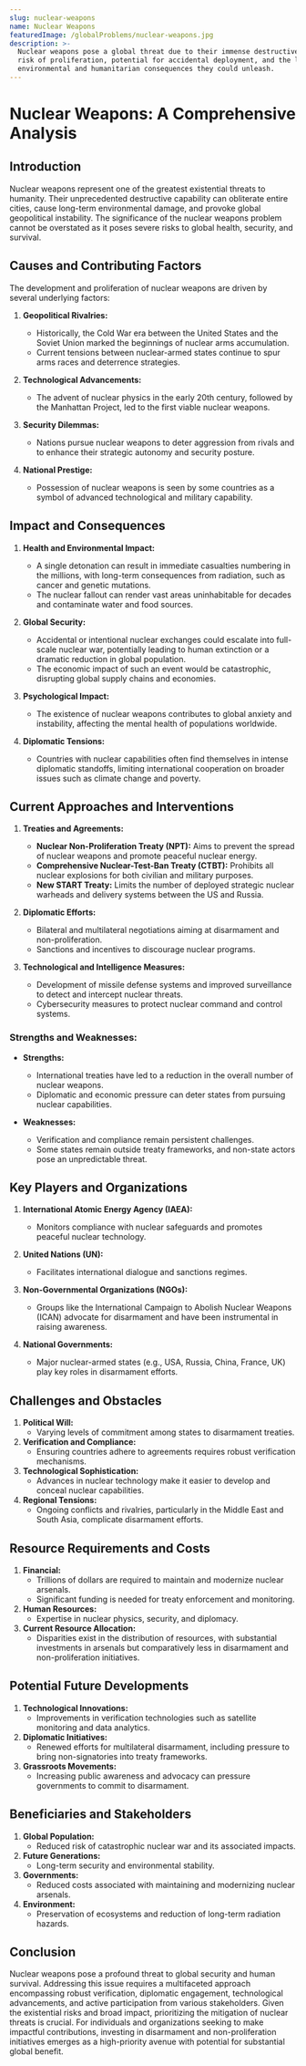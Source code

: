 ```yaml
---
slug: nuclear-weapons
name: Nuclear Weapons
featuredImage: /globalProblems/nuclear-weapons.jpg
description: >-
  Nuclear weapons pose a global threat due to their immense destructive power,
  risk of proliferation, potential for accidental deployment, and the long-term
  environmental and humanitarian consequences they could unleash.
---
```

# Nuclear Weapons: A Comprehensive Analysis

## Introduction
Nuclear weapons represent one of the greatest existential threats to humanity. Their unprecedented destructive capability can obliterate entire cities, cause long-term environmental damage, and provoke global geopolitical instability. The significance of the nuclear weapons problem cannot be overstated as it poses severe risks to global health, security, and survival.

## Causes and Contributing Factors
The development and proliferation of nuclear weapons are driven by several underlying factors:

1. **Geopolitical Rivalries:**
    - Historically, the Cold War era between the United States and the Soviet Union marked the beginnings of nuclear arms accumulation.
    - Current tensions between nuclear-armed states continue to spur arms races and deterrence strategies.

2. **Technological Advancements:**
    - The advent of nuclear physics in the early 20th century, followed by the Manhattan Project, led to the first viable nuclear weapons.

3. **Security Dilemmas:**
    - Nations pursue nuclear weapons to deter aggression from rivals and to enhance their strategic autonomy and security posture.

4. **National Prestige:**
    - Possession of nuclear weapons is seen by some countries as a symbol of advanced technological and military capability.

## Impact and Consequences
1. **Health and Environmental Impact:**
    - A single detonation can result in immediate casualties numbering in the millions, with long-term consequences from radiation, such as cancer and genetic mutations.
    - The nuclear fallout can render vast areas uninhabitable for decades and contaminate water and food sources.

2. **Global Security:**
    - Accidental or intentional nuclear exchanges could escalate into full-scale nuclear war, potentially leading to human extinction or a dramatic reduction in global population.
    - The economic impact of such an event would be catastrophic, disrupting global supply chains and economies.

3. **Psychological Impact:**
    - The existence of nuclear weapons contributes to global anxiety and instability, affecting the mental health of populations worldwide.

4. **Diplomatic Tensions:**
    - Countries with nuclear capabilities often find themselves in intense diplomatic standoffs, limiting international cooperation on broader issues such as climate change and poverty.

## Current Approaches and Interventions
1. **Treaties and Agreements:**
    - **Nuclear Non-Proliferation Treaty (NPT):** Aims to prevent the spread of nuclear weapons and promote peaceful nuclear energy.
    - **Comprehensive Nuclear-Test-Ban Treaty (CTBT):** Prohibits all nuclear explosions for both civilian and military purposes.
    - **New START Treaty:** Limits the number of deployed strategic nuclear warheads and delivery systems between the US and Russia.

2. **Diplomatic Efforts:**
    - Bilateral and multilateral negotiations aiming at disarmament and non-proliferation.
    - Sanctions and incentives to discourage nuclear programs.

3. **Technological and Intelligence Measures:**
    - Development of missile defense systems and improved surveillance to detect and intercept nuclear threats.
    - Cybersecurity measures to protect nuclear command and control systems.

### Strengths and Weaknesses:
- **Strengths:**
    - International treaties have led to a reduction in the overall number of nuclear weapons.
    - Diplomatic and economic pressure can deter states from pursuing nuclear capabilities.

- **Weaknesses:**
    - Verification and compliance remain persistent challenges.
    - Some states remain outside treaty frameworks, and non-state actors pose an unpredictable threat.

## Key Players and Organizations
1. **International Atomic Energy Agency (IAEA):**
    - Monitors compliance with nuclear safeguards and promotes peaceful nuclear technology.

2. **United Nations (UN):**
    - Facilitates international dialogue and sanctions regimes.

3. **Non-Governmental Organizations (NGOs):**
    - Groups like the International Campaign to Abolish Nuclear Weapons (ICAN) advocate for disarmament and have been instrumental in raising awareness.

4. **National Governments:**
    - Major nuclear-armed states (e.g., USA, Russia, China, France, UK) play key roles in disarmament efforts.

## Challenges and Obstacles
1. **Political Will:**
    - Varying levels of commitment among states to disarmament treaties.
2. **Verification and Compliance:**
    - Ensuring countries adhere to agreements requires robust verification mechanisms.
3. **Technological Sophistication:**
    - Advances in nuclear technology make it easier to develop and conceal nuclear capabilities.
4. **Regional Tensions:**
    - Ongoing conflicts and rivalries, particularly in the Middle East and South Asia, complicate disarmament efforts.

## Resource Requirements and Costs
1. **Financial:**
    - Trillions of dollars are required to maintain and modernize nuclear arsenals.
    - Significant funding is needed for treaty enforcement and monitoring.
2. **Human Resources:**
    - Expertise in nuclear physics, security, and diplomacy.
3. **Current Resource Allocation:**
    - Disparities exist in the distribution of resources, with substantial investments in arsenals but comparatively less in disarmament and non-proliferation initiatives.

## Potential Future Developments
1. **Technological Innovations:**
    - Improvements in verification technologies such as satellite monitoring and data analytics.
2. **Diplomatic Initiatives:**
    - Renewed efforts for multilateral disarmament, including pressure to bring non-signatories into treaty frameworks.
3. **Grassroots Movements:**
    - Increasing public awareness and advocacy can pressure governments to commit to disarmament.

## Beneficiaries and Stakeholders
1. **Global Population:**
    - Reduced risk of catastrophic nuclear war and its associated impacts.
2. **Future Generations:**
    - Long-term security and environmental stability.
3. **Governments:**
    - Reduced costs associated with maintaining and modernizing nuclear arsenals.
4. **Environment:**
    - Preservation of ecosystems and reduction of long-term radiation hazards.

## Conclusion
Nuclear weapons pose a profound threat to global security and human survival. Addressing this issue requires a multifaceted approach encompassing robust verification, diplomatic engagement, technological advancements, and active participation from various stakeholders. Given the existential risks and broad impact, prioritizing the mitigation of nuclear threats is crucial. For individuals and organizations seeking to make impactful contributions, investing in disarmament and non-proliferation initiatives emerges as a high-priority avenue with potential for substantial global benefit.

